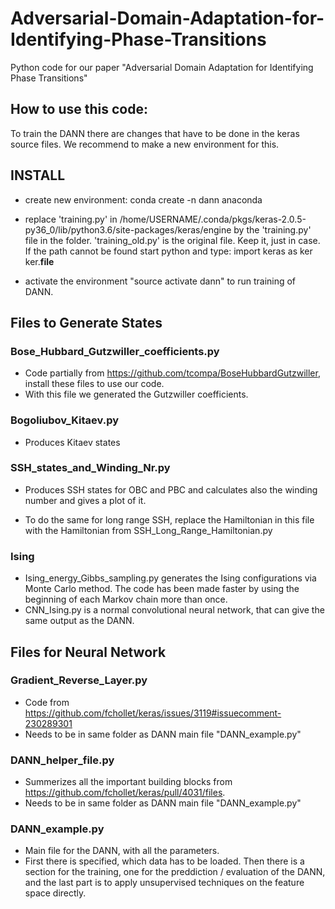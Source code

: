 # Adversarial-Domain-Adaptation-for-Identifying-Phase-Transitions
Python code for our paper "Adversarial Domain Adaptation for Identifying Phase Transitions"

## How to use this code:

To train the DANN there are changes that have to be done in the keras source files.
We recommend to make a new environment for this.


## INSTALL

- create new environment: conda create -n dann anaconda

- replace 'training.py' in /home/USERNAME/.conda/pkgs/keras-2.0.5-py36_0/lib/python3.6/site-packages/keras/engine
by the 'training.py' file in the folder. 
'training_old.py' is the original file. Keep it, just in case.
If the path cannot be found start python and type:
	import keras as ker
	ker.__file__
- activate the environment "source activate dann" to run training of DANN.

## Files to Generate States

### Bose_Hubbard_Gutzwiller_coefficients.py

- Code partially from https://github.com/tcompa/BoseHubbardGutzwiller, install these files to use our code.
- With this file we generated the Gutzwiller coefficients.

### Bogoliubov_Kitaev.py
- Produces Kitaev states

### SSH_states_and_Winding_Nr.py
- Produces SSH states for OBC and PBC and calculates
also the winding number and gives a plot of it.

- To do the same for long range SSH, replace the
Hamiltonian in this file with the Hamiltonian from
SSH_Long_Range_Hamiltonian.py

### Ising

- Ising_energy_Gibbs_sampling.py generates the Ising configurations via Monte Carlo method.
  The code has been made faster by using the beginning of each Markov chain more than once.
- CNN_Ising.py is a normal convolutional neural network, that can give the same output as the DANN.

## Files for Neural Network

### Gradient_Reverse_Layer.py
- Code from https://github.com/fchollet/keras/issues/3119#issuecomment-230289301
- Needs to be in same folder as DANN main file "DANN_example.py"

### DANN_helper_file.py
 - Summerizes all the important building blocks from https://github.com/fchollet/keras/pull/4031/files.
 - Needs to be in same folder as DANN main file "DANN_example.py"

### DANN_example.py
- Main file for the DANN, with all the parameters.
- First there is specified, which data has to be loaded.
Then there is a section for the training, one for the preddiction / evaluation of the DANN, and the last part is to apply unsupervised techniques on the feature space directly.




